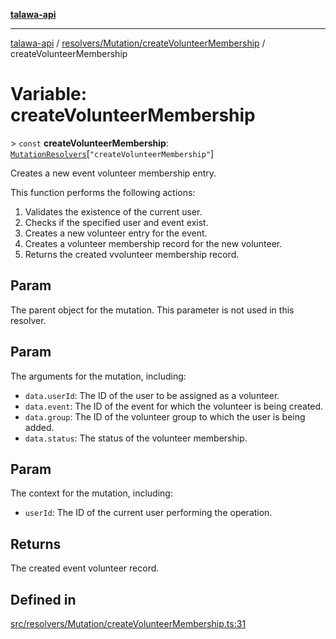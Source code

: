 [**talawa-api**](../../../../README.md)

***

[talawa-api](../../../../modules.md) / [resolvers/Mutation/createVolunteerMembership](../README.md) / createVolunteerMembership

# Variable: createVolunteerMembership

\> `const` **createVolunteerMembership**: [`MutationResolvers`](../../../../types/generatedGraphQLTypes/type-aliases/MutationResolvers.md)\[`"createVolunteerMembership"`\]

Creates a new event volunteer membership entry.

This function performs the following actions:
1. Validates the existence of the current user.
2. Checks if the specified user and event exist.
3. Creates a new volunteer entry for the event.
4. Creates a volunteer membership record for the new volunteer.
5. Returns the created vvolunteer membership record.

## Param

The parent object for the mutation. This parameter is not used in this resolver.

## Param

The arguments for the mutation, including:
 - `data.userId`: The ID of the user to be assigned as a volunteer.
 - `data.event`: The ID of the event for which the volunteer is being created.
 - `data.group`: The ID of the volunteer group to which the user is being added.
 - `data.status`: The status of the volunteer membership.

## Param

The context for the mutation, including:
  - `userId`: The ID of the current user performing the operation.

## Returns

The created event volunteer record.

## Defined in

[src/resolvers/Mutation/createVolunteerMembership.ts:31](https://github.com/PalisadoesFoundation/talawa-api/blob/039b0f127fb8caa46d57186ab4b3bb27fe150903/src/resolvers/Mutation/createVolunteerMembership.ts#L31)
